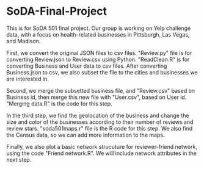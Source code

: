 # SoDA-Final-Project

  This is for SoDA 501 final project. Our group is working on Yelp challenge data, with a focus on health-related businesses in Pittsburgh, Las Vegas, and Madison.
  
  First, we convert the original JSON files to csv files. "Review.py" file is for converting Review.json to Review.csv using Python. "ReadClean.R" is for converting Business and User data to csv files. After converting Business.json to csv, we also subset the file to the cities and businesses we are interested in. 
  
  Second, we merge the subsetted business file, and "Review.csv" based on Business id, then merge this new file with "User.csv", based on User id. "Merging data.R" is the code for this step. 
  
  In the third step, we find the geolocation of the business and change the size and color of the businesses according to their number of reviews and review stars. "soda501maps.r" file is the R code for this step. We also find the Census data, so we can add more information to the maps.
  
  Finally, we also plot a basic network strucuture for reviewer-friend network, using the code "Friend network.R". We will include network attributes in the next step. 
  
  
  
